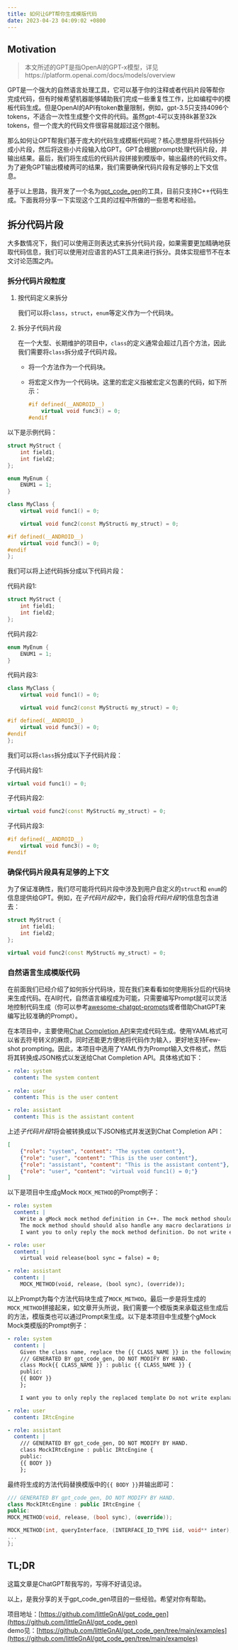 ```yaml
---
title: 如何让GPT帮你生成模版代码
date: 2023-04-23 04:09:02 +0800
---
```

## Motivation
> 本文所述的GPT是指OpenAI的GPT-x模型，详见https://platform.openai.com/docs/models/overview

GPT是一个强大的自然语言处理工具，它可以基于你的注释或者代码片段等帮你完成代码，但有时候希望机器能够辅助我们完成一些重复性工作，比如编程中的模板代码生成。但是OpenAI的API有token数量限制，例如，gpt-3.5只支持4096个tokens，不适合一次性生成整个文件的代码。虽然gpt-4可以支持8k甚至32k tokens，但一个庞大的代码文件很容易就超过这个限制。

那么如何让GPT帮我们基于庞大的代码生成模板代码呢？核心思想是将代码拆分成小片段，然后将这些小片段输入给GPT。GPT会根据prompt处理代码片段，并输出结果。最后，我们将生成后的代码片段拼接到模版中，输出最终的代码文件。为了避免GPT输出模棱两可的结果，我们需要确保代码片段有足够的上下文信息。

基于以上思路，我开发了一个名为[gpt_code_gen](https://github.com/littleGnAl/gpt_code_gen)的工具，目前只支持C++代码生成。下面我将分享一下实现这个工具的过程中所做的一些思考和经验。

## 拆分代码片段
大多数情况下，我们可以使用正则表达式来拆分代码片段，如果需要更加精确地获取代码信息，我们可以使用对应语言的AST工具来进行拆分。具体实现细节不在本文讨论范围之内。

### 拆分代码片段粒度
1. 按代码定义来拆分

    我们可以将`class`，`struct`，`enum`等定义作为一个代码块。

2. 拆分子代码片段

    在一个大型、长期维护的项目中，`class`的定义通常会超过几百个方法，因此我们需要将`class`拆分成子代码片段。

    - 将一个方法作为一个代码块。

    - 将宏定义作为一个代码块。这里的宏定义指被宏定义包裹的代码，如下所示：
        ```c++
        #if defined(__ANDROID__)
            virtual void func3() = 0;
        #endif
        ```

以下是示例代码：

```c++
struct MyStruct {
    int field1;
    int field2;
};

enum MyEnum {
    ENUM1 = 1;
}

class MyClass {
    virtual void func1() = 0;

    virtual void func2(const MyStruct& my_struct) = 0;

#if defined(__ANDROID__)
    virtual void func3() = 0;
#endif
};
```
我们可以将上述代码拆分成以下代码片段：

代码片段1:
```c++
struct MyStruct {
    int field1;
    int field2;
};
```
代码片段2:
```c++
enum MyEnum {
    ENUM1 = 1;
}
```
代码片段3:
```c++
class MyClass {
    virtual void func1() = 0;

    virtual void func2(const MyStruct& my_struct) = 0;

#if defined(__ANDROID__)
    virtual void func3() = 0;
#endif
};
```

我们可以将`class`拆分成以下子代码片段：

子代码片段1:
```c++
virtual void func1() = 0;
```
子代码片段2:
```c++
virtual void func2(const MyStruct& my_struct) = 0;
```
子代码片段3:
```c++
#if defined(__ANDROID__)
    virtual void func3() = 0;
#endif
```

### 确保代码片段具有足够的上下文
为了保证准确性，我们尽可能将代码片段中涉及到用户自定义的`struct`和 `enum`的信息提供给GPT。例如，在*子代码片段2*中，我们会将*代码片段1*的信息包含进去：  
```c++
struct MyStruct {
    int field1;
    int field2;
};

virtual void func2(const MyStruct& my_struct) = 0;
```

### 自然语言生成模版代码
在前面我们已经介绍了如何拆分代码块，现在我们来看看如何使用拆分后的代码块来生成代码。在AI时代，自然语言编程成为可能，只需要编写Prompt就可以灵活地控制代码生成（你可以参考[awesome-chatgpt-prompts](https://github.com/f/awesome-chatgpt-prompts)或者借助ChatGPT来编写比较准确的Prompt）。

在本项目中，主要使用[Chat Completion API](https://platform.openai.com/docs/guides/chat)来完成代码生成。使用YAML格式可以省去符号转义的麻烦，同时还能更方便地将代码作为输入，更好地支持Few-shot prompting。因此，本项目中选用了YAML作为Prompt输入文件格式，然后将其转换成JSON格式以发送给Chat Completion API。具体格式如下：

```yaml
- role: system
  content: The system content
  
- role: user
  content: This is the user content

- role: assistant
  content: This is the assistant content
```

上述*子代码片段1*将会被转换成以下JSON格式并发送到Chat Completion API：

```json
[
    {"role": "system", "content": "The system content"},
    {"role": "user", "content": "This is the user content"},
    {"role": "assistant", "content": "This is the assistant content"},
    {"role": "user", "content": "virtual void func1() = 0;"}
]
```

以下是项目中生成gMock `MOCK_METHOD`的Prompt例子：
```yaml
- role: system
  content: |
    Write a gMock mock method definition in C++. The mock method should take C++ function code snippets as inputs and return the mock method definition. Use your knowledge of C++ and gMock to write the exact gMock mock function declaration. Your solution should be in the form of a C++ code snippet that defines the mock method.
    The mock method should should also handle any macro declarations in the input and include them in the output.
    I want you to only reply the mock method definition. Do not write explanations.

- role: user
  content: |
    virtual void release(bool sync = false) = 0;

- role: assistant
  content: |
    MOCK_METHOD(void, release, (bool sync), (override));

```

以上Prompt为每个方法代码块生成了`MOCK_METHOD`。最后一步是将生成的`MOCK_METHOD`拼接起来，如文章开头所说，我们需要一个模版类来承载这些生成后的方法，模版类也可以通过Prompt来生成。以下是本项目中生成整个gMock Mock类模版的Prompt例子：
```yaml
- role: system
  content: |
    Given the class name, replace the {{ CLASS_NAME }} in the following template:
    /// GENERATED BY gpt_code_gen, DO NOT MODIFY BY HAND.
    class Mock{{ CLASS_NAME }} : public {{ CLASS_NAME }} {
    public:
    {{ BODY }}
    };

    I want you to only reply the replaced template Do not write explanations.

- role: user
  content: IRtcEngine

- role: assistant
  content: |
    /// GENERATED BY gpt_code_gen, DO NOT MODIFY BY HAND.
    class MockIRtcEngine : public IRtcEngine {
    public:
    {{ BODY }}
    };
```

最终将生成的方法代码替换模版中的`{{ BODY }}`并输出即可：
```c++
/// GENERATED BY gpt_code_gen, DO NOT MODIFY BY HAND.
class MockIRtcEngine : public IRtcEngine {
public:
MOCK_METHOD(void, release, (bool sync), (override));

MOCK_METHOD(int, queryInterface, (INTERFACE_ID_TYPE iid, void** inter), (override));
...
};
```

## TL;DR
这篇文章是ChatGPT帮我写的，写得不好请见谅。

以上，是我分享的关于gpt_code_gen项目的一些经验。希望对你有帮助。

项目地址：[https://github.com/littleGnAl/gpt_code_gen](https://github.com/littleGnAl/gpt_code_gen) <br />
demo见：[https://github.com/littleGnAl/gpt_code_gen/tree/main/examples](https://github.com/littleGnAl/gpt_code_gen/tree/main/examples)